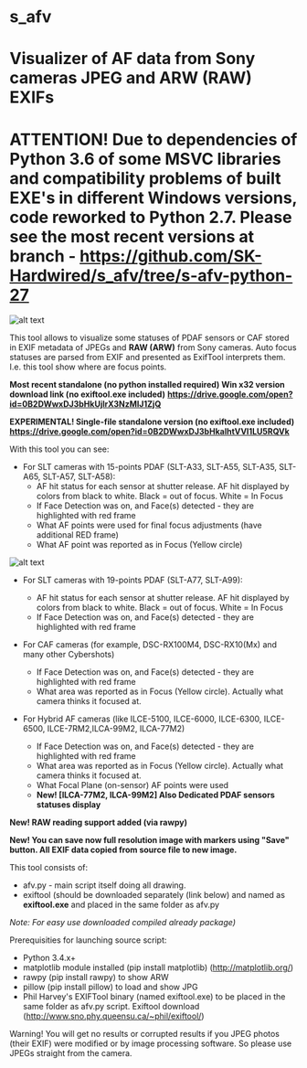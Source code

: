 # s_afv
# Visualizer of AF data from Sony cameras JPEG and ARW (RAW) EXIFs

# ATTENTION! Due to dependencies of Python 3.6 of some MSVC libraries and compatibility problems of built EXE's in different Windows versions, code reworked to Python 2.7. Please see the most recent versions at branch - https://github.com/SK-Hardwired/s_afv/tree/s-afv-python-27

![alt text](a7rm2_afv.jpeg "AFV tool displaying focus data on photo made with ILCE-7RM2")

This tool allows to visualize some statuses of PDAF sensors or CAF stored in EXIF metadata of JPEGs and **RAW (ARW)** from Sony cameras. Auto focus statuses are parsed from EXIF and presented as ExifTool interprets them. 
I.e. this tool show where are focus points.

**Most recent standalone (no python installed required) Win x32 version download link (no exiftool.exe included)**
**https://drive.google.com/open?id=0B2DWwxDJ3bHkUjlrX3NzMlJ1ZjQ**

**EXPERIMENTAL! Single-file standalone version (no exiftool.exe included)**
**https://drive.google.com/open?id=0B2DWwxDJ3bHkalhtVVl1LU5RQVk**

With this tool you can see:
- For SLT cameras with 15-points PDAF (SLT-A33, SLT-A55, SLT-A35, SLT-A65, SLT-A57, SLT-A58):
  - AF hit status for each sensor at shutter release. AF hit displayed by colors from black to white. Black = out of focus. White = In Focus
  - If Face Detection was on, and Face(s) detected - they are highlighted with red frame
  - What AF points were used for final focus adjustments (have additional RED frame)
  - What AF point was reported as in Focus (Yellow circle)

![alt text](pics/afv_a57_2.JPG "AF points statuses on SLT-A57 photo")
  
- For SLT cameras with 19-points PDAF (SLT-A77, SLT-A99):
  - AF hit status for each sensor at shutter release. AF hit displayed by colors from black to white. Black = out of focus. White = In Focus
  - If Face Detection was on, and Face(s) detected - they are highlighted with red frame
  
- For CAF cameras (for example, DSC-RX100M4, DSC-RX10(Mx) and many other Cybershots)
  - If Face Detection was on, and Face(s) detected - they are highlighted with red frame
  - What area was reported as in Focus (Yellow circle). Actually what camera thinks it focused at.
  
- For Hybrid AF cameras (like ILCE-5100, ILCE-6000, ILCE-6300, ILCE-6500, ILCE-7RM2,ILCA-99M2, ILCA-77M2)
  - If Face Detection was on, and Face(s) detected - they are highlighted with red frame
  - What area was reported as in Focus (Yellow circle). Actually what camera thinks it focused at.
  - What Focal Plane (on-sensor) AF points were used
  - **New! [ILCA-77M2, ILCA-99M2] Also Dedicated PDAF sensors statuses display**
  
**New! RAW reading support added (via rawpy)**

**New! You can save now full resolution image with markers using "Save" button. All EXIF data copied from source file to new image.**

  
This tool consists of:
  - afv.py - main script itself doing all drawing.
  - exiftool (should be downloaded separately (link below) and named as **exiftool.exe** and placed in the same folder as afv.py
  
  *Note: For easy use downloaded compiled already package)*
  
Prerequisities for launching source script:
  - Python 3.4.x+
  - matplotlib module installed (pip install matplotlib) (http://matplotlib.org/)
  - rawpy (pip install rawpy) to show ARW
  - pillow (pip install pillow) to load and show JPG
  - Phil Harvey's EXIFTool binary (named exiftool.exe) to be placed in the same folder as afv.py script. Exiftool download (http://www.sno.phy.queensu.ca/~phil/exiftool/)

Warning! You will get no results or corrupted results if you JPEG photos (their EXIF) were modified or by image processing software. So please use JPEGs straight from the camera.

